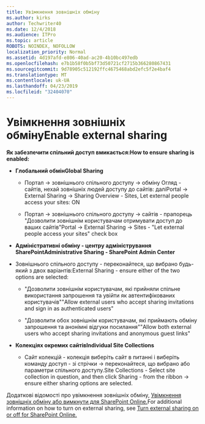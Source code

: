 ```yaml
---
title: Увімкнення зовнішніх обміну
ms.author: kirks
author: Techwriter40
ms.date: 12/4/2018
ms.audience: ITPro
ms.topic: article
ROBOTS: NOINDEX, NOFOLLOW
localization_priority: Normal
ms.assetid: 4d197afd-e806-40ad-ac20-4b10bc497edb
ms.openlocfilehash: e7b1b58f0b5bf73d50721cf2715b366280867431
ms.sourcegitcommit: 9d78905c512192ffc4675468abd2efc5f2e4baf4
ms.translationtype: MT
ms.contentlocale: uk-UA
ms.lasthandoff: 04/23/2019
ms.locfileid: "32404070"
---
```

# <a name="enable-external-sharing"></a><span data-ttu-id="55b02-102">Увімкнення зовнішніх обміну</span><span class="sxs-lookup"><span data-stu-id="55b02-102">Enable external sharing</span></span>

 <span data-ttu-id="55b02-103">**Як забезпечити спільний доступ вмикається:**</span><span class="sxs-lookup"><span data-stu-id="55b02-103">**How to ensure sharing is enabled:**</span></span>
  
- <span data-ttu-id="55b02-104">**Глобальний обмін**</span><span class="sxs-lookup"><span data-stu-id="55b02-104">**Global Sharing**</span></span>
    
  - <span data-ttu-id="55b02-105">Портал -\> зовнішнього спільного доступу -\> обміну Огляд - сайтів, нехай зовнішніх людей доступу до сайтів: далі</span><span class="sxs-lookup"><span data-stu-id="55b02-105">Portal -\> External Sharing -\> Sharing Overview - Sites, Let external people access your sites: ON</span></span>
    
  - <span data-ttu-id="55b02-106">Портал -\> зовнішнього спільного доступу -\> сайтів - прапорець "Дозволити зовнішнім користувачам отримувати доступ до ваших сайтів"</span><span class="sxs-lookup"><span data-stu-id="55b02-106">Portal -\> External Sharing -\> Sites - "Let external people access your sites" check box</span></span>
    
- <span data-ttu-id="55b02-107">**Адміністративні обміну - центру адміністрування SharePoint**</span><span class="sxs-lookup"><span data-stu-id="55b02-107">**Administrative Sharing - SharePoint Admin Center**</span></span>
    
- <span data-ttu-id="55b02-108">Зовнішнього спільного доступу - переконайтеся, що вибрано будь-який з двох варіантів:</span><span class="sxs-lookup"><span data-stu-id="55b02-108">External Sharing - ensure either of the two options are selected:</span></span>
    
  - <span data-ttu-id="55b02-109">"Дозволити зовнішнім користувачам, які прийняли спільне використання запрошення та увійти як автентифікованих користувачів"</span><span class="sxs-lookup"><span data-stu-id="55b02-109">"Allow external users who accept sharing invitations and sign in as authenticated users"</span></span>
    
  - <span data-ttu-id="55b02-110">"Дозволити обох зовнішнім користувачам, які приймають обміну запрошення та анонімні відгуки посилання"</span><span class="sxs-lookup"><span data-stu-id="55b02-110">"Allow both external users who accept sharing invitations and anonymous guest links"</span></span>
    
- <span data-ttu-id="55b02-111">**Колекціях окремих сайтів**</span><span class="sxs-lookup"><span data-stu-id="55b02-111">**Individual Site Collections**</span></span>
    
  - <span data-ttu-id="55b02-112">Сайт колекцій - колекція виберіть сайт в питанні і виберіть команду доступ - зі стрічки -\> переконайтеся, що вибрано або параметри спільного доступу.</span><span class="sxs-lookup"><span data-stu-id="55b02-112">Site Collections - Select site collection in question, and then click Sharing - from the ribbon -\> ensure either sharing options are selected.</span></span>
    
<span data-ttu-id="55b02-113">Додаткові відомості про увімкнення зовнішніх обміну, [Увімкнення зовнішніх обміну або вимкнути для SharePoint Online.](https://go.microsoft.com/fwlink/?linkid=2047681&amp;clcid=0x409)</span><span class="sxs-lookup"><span data-stu-id="55b02-113">For additional information on how to turn on external sharing, see [Turn external sharing on or off for SharePoint Online.](https://go.microsoft.com/fwlink/?linkid=2047681&amp;clcid=0x409)</span></span>
  


